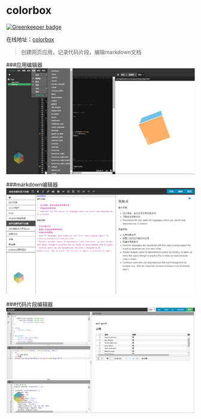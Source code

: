 colorbox
========

[![Greenkeeper badge](https://badges.greenkeeper.io/colorpeach/colorbox.svg)](https://greenkeeper.io/)

在线地址：[colorbox](http://colorbox.colorpeach.com)

>创建网页应用，记录代码片段，编辑markdown文档

###应用编辑器
![alt tag](https://github.com/colorpeach/colorbox/raw/master/appeditor.jpg)

###markdown编辑器
![alt tag](https://github.com/colorpeach/colorbox/raw/master/markdowneditor.jpg)

###代码片段编辑器
![alt tag](https://github.com/colorpeach/colorbox/raw/master/codesnippeteditor.jpg)
